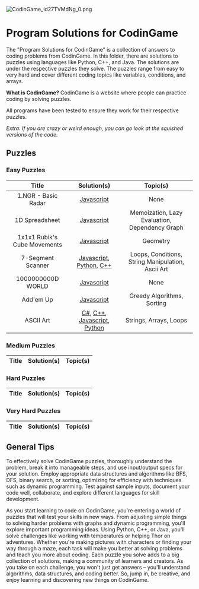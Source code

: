 ![CodinGame_id27TVMdNg_0.png](..%2F..%2FAssets%2FImages%2FCodinGame_id27TVMdNg_0.png)

# Program Solutions for CodinGame

The "Program Solutions for CodinGame" is a collection of answers to coding problems from CodinGame. In this folder, there are solutions to puzzles using languages like Python, C++, and Java. The solutions are under the respective puzzles they solve. The puzzles range from easy to very hard and cover different coding topics like variables, conditions, and arrays.

**What is CodinGame?**
CodinGame is a website where people can practice coding by solving puzzles.

All programs have been tested to ensure they work for their respective puzzles.

*Extra: If you are crazy or weird enough, you can go look at the squished versions of the code.*

## Puzzles

### Easy Puzzles
|            Title             |                                                                                                                                                                                                                                                                                              Solution(s)                                                                                                                                                                                                                                                                                               |                     Topic(s)                      |
|:----------------------------:|:------------------------------------------------------------------------------------------------------------------------------------------------------------------------------------------------------------------------------------------------------------------------------------------------------------------------------------------------------------------------------------------------------------------------------------------------------------------------------------------------------------------------------------------------------------------------------------------------------:|:-------------------------------------------------:|
|     1.NGR - Basic Radar      |                                                                                                                                                                                                               [Javascript](https://github.com/nova0nebula/Ventura/blob/f51b356e0c28cb2e11a903aa2c335514907f2a91/Websites/CodinGame/Puzzles/Easy/1.%20NGR%20-%20Basic%20Radar/Javascript)                                                                                                                                                                                                               |                       None                        |
|        1D Spreadsheet        |                                                                                                                                                                                                                     [Javascript](https://github.com/nova0nebula/Ventura/blob/f51b356e0c28cb2e11a903aa2c335514907f2a91/Websites/CodinGame/Puzzles/Easy/1D%20Spreadsheet/Javascript)                                                                                                                                                                                                                     |  Memoization, Lazy Evaluation, Dependency Graph   |
| 1x1x1 Rubik's Cube Movements |                                                                                                                                                                                                   [Javascript](https://github.com/nova0nebula/Ventura/blob/f51b356e0c28cb2e11a903aa2c335514907f2a91/Websites/CodinGame/Puzzles/Easy/1%C3%971%C3%971%20Rubik%E2%80%99s%20Cube%20Movements/Javascript)                                                                                                                                                                                                   |                     Geometry                      |
|      7-Segment Scanner       |                                                           [Javascript](https://github.com/nova0nebula/Ventura/blob/f51b356e0c28cb2e11a903aa2c335514907f2a91/Websites/CodinGame/Puzzles/Easy/7-Segment%20Scanner/Javascript), [Python](https://github.com/nova0nebula/Ventura/blob/f51b356e0c28cb2e11a903aa2c335514907f2a91/Websites/CodinGame/Puzzles/Easy/7-Segment%20Scanner/Python), [C++](https://github.com/nova0nebula/Ventura/blob/f51b356e0c28cb2e11a903aa2c335514907f2a91/Websites/CodinGame/Puzzles/Easy/7-Segment%20Scanner/C++)                                                            | Loops, Conditions, String Manipulation, Ascii Art |
|      1000000000D WORLD       |                                                                                                                                                                                                                   [Javascript](https://github.com/nova0nebula/Ventura/blob/43f5e6e74691d6f8df4b54ce965be680e5f653c1/Websites/CodinGame/Puzzles/Easy/1000000000D%20WORLD/Javascript)                                                                                                                                                                                                                    |                       None                        |
|          Add'em Up           |                                                                                                                                                                                                                       [Javascript](https://github.com/nova0nebula/Ventura/blob/43f5e6e74691d6f8df4b54ce965be680e5f653c1/Websites/CodinGame/Puzzles/Easy/Add'em%20Up/Javascript)                                                                                                                                                                                                                        |            Greedy Algorithms, Sorting             |
|          ASCII Art           | [C#](https://github.com/nova0nebula/Ventura/blob/e3a34dc66ccd8a6c4b28156aeb6e6a6c7c48534e/Websites/CodinGame/Puzzles/Easy/ASCII%20Art/C%23), [C++](https://github.com/nova0nebula/Ventura/blob/e3a34dc66ccd8a6c4b28156aeb6e6a6c7c48534e/Websites/CodinGame/Puzzles/Easy/ASCII%20Art/C++), [Javascript](https://github.com/nova0nebula/Ventura/blob/e3a34dc66ccd8a6c4b28156aeb6e6a6c7c48534e/Websites/CodinGame/Puzzles/Easy/ASCII%20Art/Javascript), [Python](https://github.com/nova0nebula/Ventura/blob/e3a34dc66ccd8a6c4b28156aeb6e6a6c7c48534e/Websites/CodinGame/Puzzles/Easy/ASCII%20Art/Python) |              Strings, Arrays, Loops               |

### Medium Puzzles
| Title | Solution(s) | Topic(s) |
| :---: | :------: | :------: |

### Hard Puzzles
| Title | Solution(s) | Topic(s) |
| :---: | :------: | :------: |

### Very Hard Puzzles
| Title | Solution(s) | Topic(s) |
| :---: | :------: | :------: |


## General Tips

To effectively solve CodinGame puzzles, thoroughly understand the problem, break it into manageable steps, and use input/output specs for your solution. Employ appropriate data structures and algorithms like BFS, DFS, binary search, or sorting, optimizing for efficiency with techniques such as dynamic programming. Test against sample inputs, document your code well, collaborate, and explore different languages for skill development.

As you start learning to code on CodinGame, you're entering a world of puzzles that will test your skills in new ways. From adjusting simple things to solving harder problems with graphs and dynamic programming, you'll explore important programming ideas. Using Python, C++, or Java, you'll solve challenges like working with temperatures or helping Thor on adventures. Whether you're making pictures with characters or finding your way through a maze, each task will make you better at solving problems and teach you more about coding. Each puzzle you solve adds to a big collection of solutions, making a community of learners and creators. As you take on each challenge, you won't just get answers – you'll understand algorithms, data structures, and coding better. So, jump in, be creative, and enjoy learning and discovering new things on CodinGame.